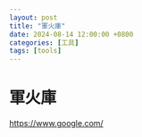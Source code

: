 ```yaml
---
layout: post
title: "軍火庫"
date: 2024-08-14 12:00:00 +0800
categories: [工具]
tags: [tools]
---
```

# 軍火庫
https://www.google.com/
